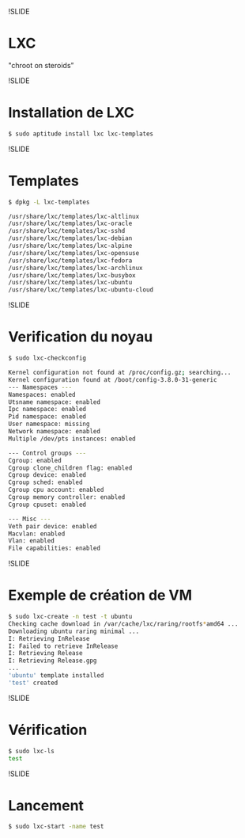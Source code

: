 !SLIDE
# LXC

"chroot on steroids”

!SLIDE
# Installation de LXC

```bash
$ sudo aptitude install lxc lxc-templates
```

!SLIDE
# Templates

```bash
$ dpkg -L lxc-templates

/usr/share/lxc/templates/lxc-altlinux
/usr/share/lxc/templates/lxc-oracle
/usr/share/lxc/templates/lxc-sshd
/usr/share/lxc/templates/lxc-debian
/usr/share/lxc/templates/lxc-alpine
/usr/share/lxc/templates/lxc-opensuse
/usr/share/lxc/templates/lxc-fedora
/usr/share/lxc/templates/lxc-archlinux
/usr/share/lxc/templates/lxc-busybox
/usr/share/lxc/templates/lxc-ubuntu
/usr/share/lxc/templates/lxc-ubuntu-cloud
```

!SLIDE
# Verification du noyau

```bash
$ sudo lxc-checkconfig

Kernel configuration not found at /proc/config.gz; searching...
Kernel configuration found at /boot/config-3.8.0-31-generic
--- Namespaces ---
Namespaces: enabled
Utsname namespace: enabled
Ipc namespace: enabled
Pid namespace: enabled
User namespace: missing
Network namespace: enabled
Multiple /dev/pts instances: enabled

--- Control groups ---
Cgroup: enabled
Cgroup clone_children flag: enabled
Cgroup device: enabled
Cgroup sched: enabled
Cgroup cpu account: enabled
Cgroup memory controller: enabled
Cgroup cpuset: enabled

--- Misc ---
Veth pair device: enabled
Macvlan: enabled
Vlan: enabled
File capabilities: enabled
```


!SLIDE
# Exemple de création de VM

```bash
$ sudo lxc-create -n test -t ubuntu
Checking cache download in /var/cache/lxc/raring/rootfs*amd64 ... 
Downloading ubuntu raring minimal ...
I: Retrieving InRelease
I: Failed to retrieve InRelease
I: Retrieving Release
I: Retrieving Release.gpg
...
'ubuntu' template installed
'test' created
```

!SLIDE
# Vérification

```bash
$ sudo lxc-ls 
test  
```

!SLIDE
# Lancement

```bash
$ sudo lxc-start -name test
```